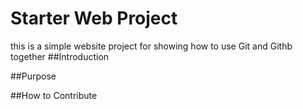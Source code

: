 # Starter Web Project
this is a simple website project for
showing how to use Git and Githb together
##Introduction

##Purpose

##How to Contribute